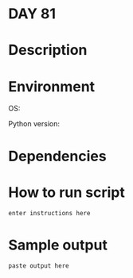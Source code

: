 
# DAY 81

# Description

# Environment
OS:

Python version:

# Dependencies

# How to run script
```
enter instructions here
```

# Sample output
```
paste output here
```
